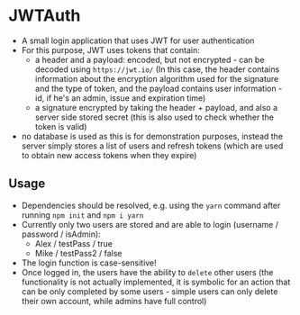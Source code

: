 # JWTAuth

 - A small login application that uses JWT for user authentication
 - For this purpose, JWT uses tokens that contain:
    -  a header and a payload: encoded, but not encrypted - can be decoded using `https://jwt.io/` (In this case, the header contains information about the encryption algorithm used for the signature and the type of token, and the payload contains user information - id, if he's an admin, issue and expiration time)
    - a signature encrypted by taking the header + payload, and also a server side stored secret (this is also used to check whether the token is valid)
 - no database is used as this is for demonstration purposes, instead the server simply stores a list of users and refresh tokens (which are used to obtain new access tokens when they expire)

 ## Usage
 - Dependencies should be resolved, e.g. using the `yarn` command after running `npm init` and `npm i yarn`
 - Currently only two users are stored and are able to login (username / password / isAdmin):
    - Alex / testPass / true
    - Mike / testPass2 / false
- The login function is case-sensitive!
- Once logged in, the users have the ability to `delete` other users (the functionality is not actually implemented, it is symbolic for an action that can be only completed by some users - simple users can only delete their own account, while admins have full control)